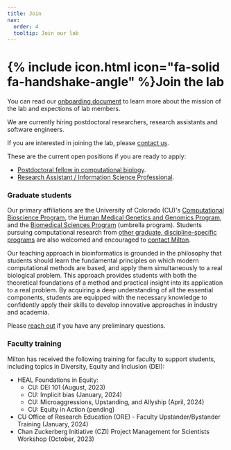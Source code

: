 ```yaml
---
title: Join
nav:
  order: 4
  tooltip: Join our lab
---
```


# {% include icon.html icon="fa-solid fa-handshake-angle" %}Join the lab

You can read our [onboarding document](https://github.com/pivlab/onboarding/blob/main/onboarding.md) to learn more about the mission of the lab and expections of lab members.

We are currently hiring postdoctoral researchers, research assistants and software engineers.

If you are interested in joining the lab, please [contact us](/contact).

These are the current open positions if you are ready to apply:

* [Postdoctoral fellow in computational biology](https://cu.taleo.net/careersection/2/jobdetail.ftl?job=30387&lang=en).
* [Research Assistant / Information Science Professional](https://cu.taleo.net/careersection/2/jobdetail.ftl?job=31956&lang=en).


### Graduate students

Our primary affiliations are the University of Colorado (CU)'s [Computational Bioscience Program](https://www.cuanschutz.edu/graduate-programs/computational-bioscience/home), the [Human Medical Genetics and Genomics Program](https://www.cuanschutz.edu/graduate-programs/human-medical-genetics-and-genomics/home), and the [Biomedical Sciences Program](https://www.cuanschutz.edu/graduate-programs/biomedical-sciences-program/home) (umbrella program).
Students pursuing computational research from [other graduate, discipline-specific programs](https://www.cuanschutz.edu/graduate-programs) are also welcomed and encouraged to [contact Milton](/contact).

Our teaching approach in bioinformatics is grounded in the philosophy that students should learn the fundamental principles on which modern computational methods are based, and apply them simultaneously to a real biological problem.
This approach provides students with both the theoretical foundations of a method and practical insight into its application to a real problem.
By acquiring a deep understanding of all the essential components, students are equipped with the necessary knowledge to confidently apply their skills to develop innovative approaches in industry and academia.

Please [reach out](/contact) if you have any preliminary questions.

### Faculty training

Milton has received the following training for faculty to support students, including topics in Diversity, Equity and Inclusion (DEI):
* HEAL Foundations in Equity:
  * CU: DEI 101 (August, 2023)
  * CU: Implicit bias (January, 2024)
  * CU: Microaggressions, Upstanding, and Allyship (April, 2024)
  * CU: Equity in Action (pending)
* CU Office of Research Education (ORE) - Faculty Upstander/Bystander Training (January, 2024)
* Chan Zuckerberg Initiative (CZI) Project Management for Scientists Workshop (October, 2023)
